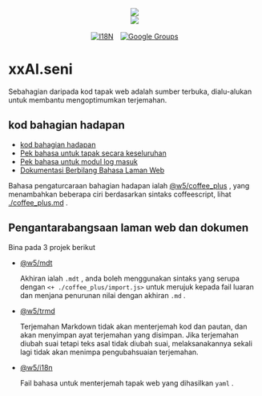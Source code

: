 <p align="center"><a href="https://xxai.art"><img src="https://cdn.jsdelivr.net/gh/xxai-art/doc/logo.svg"/></a><br/><a href="https://xxai.art"><img src="https://cdn.jsdelivr.net/gh/xxai-art/doc/xxai.svg"/></a></p><p align="center"><a href="https://github.com/xxai-art/doc#readme"><img alt="I18N" src="https://cdn.jsdelivr.net/gh/wactax/img/t.svg"/></a>　<a href="https://groups.google.com/u/0/g/xxai-art"><img alt="Google Groups" src="https://cdn.jsdelivr.net/gh/wactax/img/g-groups.svg"/></a></p>

# xxAI.seni

Sebahagian daripada kod tapak web adalah sumber terbuka, dialu-alukan untuk membantu mengoptimumkan terjemahan.

## kod bahagian hadapan

* [kod bahagian hadapan](https://github.com/xxai-art/web)
* [Pek bahasa untuk tapak secara keseluruhan](https://github.com/xxai-art/web/tree/main/i18n)
* [Pek bahasa untuk modul log masuk](https://github.com/wacpkg/user/tree/main/ui.i18n)
* [Dokumentasi Berbilang Bahasa Laman Web](https://github.com/xxai-doc)

Bahasa pengaturcaraan bahagian hadapan ialah [@w5/coffee_plus](http://npmjs.com/@w5/coffee_plus) , yang menambahkan beberapa ciri berdasarkan sintaks coffeescript, lihat [./coffee_plus.md](./coffee_plus.md) .

## Pengantarabangsaan laman web dan dokumen

Bina pada 3 projek berikut

* [@w5/mdt](https://www.npmjs.com/package/@w5/mdt)

  Akhiran ialah `.mdt` , anda boleh menggunakan sintaks yang serupa dengan `<+ ./coffee_plus/import.js>` untuk merujuk kepada fail luaran dan menjana penurunan nilai dengan akhiran `.md` .

* [@w5/trmd](https://www.npmjs.com/package/@w5/trmd)

  Terjemahan Markdown tidak akan menterjemah kod dan pautan, dan akan menyimpan ayat terjemahan yang disimpan. Jika terjemahan diubah suai tetapi teks asal tidak diubah suai, melaksanakannya sekali lagi tidak akan menimpa pengubahsuaian terjemahan.

* [@w5/i18n](https://www.npmjs.com/package/@w5/i18n)

  Fail bahasa untuk menterjemah tapak web yang dihasilkan `yaml` .
